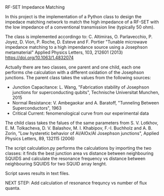 RF-SET Impedance Matching

In this project is the implementation of a Python class to design the impedace matching network to match the high impedance of a RF-SET with the low impedance of a conventional transmission line (typically 50 ohm).

The class is implemented accordingo to:
C. Altimiras, O. Parlavecchio, P. Joyez, D. Vion, P. Roche, D. Esteve and F. Portier
"Tunable microwave impedance matching to a high impendance source using a Josephson metamaterial"
Applied Physics Letters, 103, 212601 (2013)
https://doi.org/10.1063/1.4832074

Actually there are two classes, one parent and one child, each one performs che calculation with a different oxidation
of the Josephson junctions.
The parent class takes the values from the following sources:

- Junction Capacitance: L. Wang, "Fabrication stability of Josephson junctions for superconducting qubits",
  Technische Universitat Munchen, 2015
- Normal Resistance: V. Ambegaokar and A. Baratoff, "Tunneling Between Superconductors", 1963
- Critical Current: fenomenological curve from our experimental data

The child class takes the falues of the same parameters from S. V. Lotkhov, E. M. Tolkacheva, D. V. Balashov, M. I. Khabipov, F.-I. Buchholz and A. B. Zorin, "Low hysteretic behavior of Al/AlOx/Al Josephson junctions", Applied Physics Letters, 89, 132115 (2006)

The script calculation.py performs the calculations by importing the two classes: it finds the best junction area vs distance between neighbouring SQUIDS and calculate the resonance frequency vs distance between neighbouring SQUIDS for two SQUID array lenght.

Script saves results in text files.

NEXT STEP: Add calculation of resonance frequncy vs number of flux quanta.

